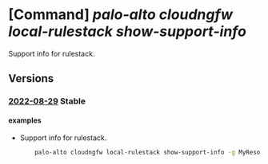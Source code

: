 # [Command] _palo-alto cloudngfw local-rulestack show-support-info_

Support info for rulestack.

## Versions

### [2022-08-29](/Resources/mgmt-plane/L3N1YnNjcmlwdGlvbnMve30vcmVzb3VyY2Vncm91cHMve30vcHJvdmlkZXJzL3BhbG9hbHRvbmV0d29ya3MuY2xvdWRuZ2Z3L2xvY2FscnVsZXN0YWNrcy97fS9nZXRzdXBwb3J0aW5mbw==/2022-08-29.xml) **Stable**

<!-- mgmt-plane /subscriptions/{}/resourcegroups/{}/providers/paloaltonetworks.cloudngfw/localrulestacks/{}/getsupportinfo 2022-08-29 -->

#### examples

- Support info for rulestack.
    ```bash
        palo-alto cloudngfw local-rulestack show-support-info -g MyResourceGroup -n MyLocalRulestacks
    ```
